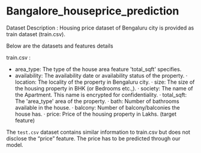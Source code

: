 # Bangalore_houseprice_prediction

Dataset Description :
Housing price dataset of Bengaluru city is provided as train dataset (train.csv).
 
Below are the datasets and features details
 
train.csv :
- area_type: The type of the house area feature 'total_sqft' specifies.
- availability: The availability date or availability status of the property.
·      location: The locality of the property in Bengaluru city.
·      size: The size of the housing property in BHK (or Bedrooms etc.,).
·      society: The name of the Apartment. This name is encrypted for confidentiality.
·      total_sqft: The 'area_type' area of the property.
·      bath: Number of bathrooms available in the house.
·      balcony: Number of balcony/balconies the house has.
·      price: Price of the housing property in Lakhs. (target feature)
 
The `test.csv` dataset contains similar information to train.csv but does not disclose the “price” feature. The price has to be predicted through our model.
